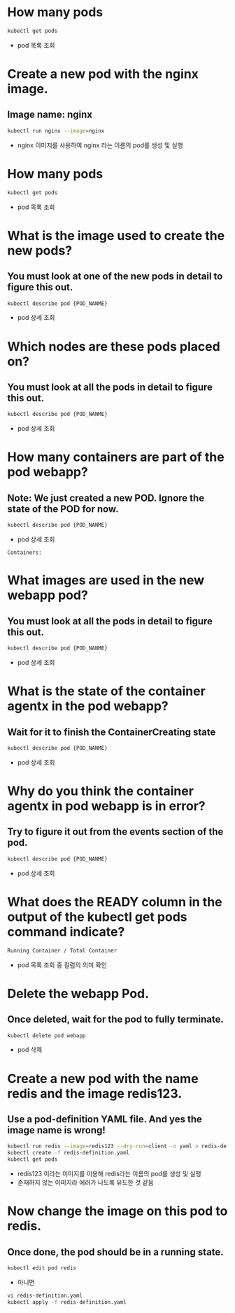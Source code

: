 # How many pods
```bash
kubectl get pods
```
* pod 목록 조회

# Create a new pod with the nginx image.
## Image name: nginx
```bash
kubectl run nginx --image=nginx
```
* nginx 이미지를 사용하여 nginx 라는 이름의 pod를 생성 및 실행

# How many pods
```bash
kubectl get pods
```
* pod 목록 조회

# What is the image used to create the new pods?
## You must look at one of the new pods in detail to figure this out.
```bash
kubectl describe pod {POD_NANME}
```
* pod 상세 조회

# Which nodes are these pods placed on?
## You must look at all the pods in detail to figure this out.
```bash
kubectl describe pod {POD_NANME}
```
* pod 상세 조회

# How many containers are part of the pod webapp?
## Note: We just created a new POD. Ignore the state of the POD for now.
```bash
kubectl describe pod {POD_NANME}
```
* pod 상세 조회
```
Containers:
```

# What images are used in the new webapp pod?
## You must look at all the pods in detail to figure this out.
```bash
kubectl describe pod {POD_NANME}
```
* pod 상세 조회

# What is the state of the container agentx in the pod webapp?
## Wait for it to finish the ContainerCreating state
```bash
kubectl describe pod {POD_NANME}
```
* pod 상세 조회

# Why do you think the container agentx in pod webapp is in error?
## Try to figure it out from the events section of the pod.
```bash
kubectl describe pod {POD_NANME}
```
* pod 상세 조회

# What does the READY column in the output of the kubectl get pods command indicate?
```bash
Running Container / Total Container
```
* pod 목록 조회 중 컬럼의 의미 확인

# Delete the webapp Pod.
## Once deleted, wait for the pod to fully terminate.
```bash
kubectl delete pod webapp
```
* pod 삭제

# Create a new pod with the name redis and the image redis123.
## Use a pod-definition YAML file. And yes the image name is wrong!
```bash
kubectl run redis --image=redis123 --dry-run=client -o yaml > redis-definition.yaml
kubectl create -f redis-definition.yaml
kubectl get pods
```
* redis123 이라는 이미지를 이용해 redis라는 이름의 pod를 생성 및 실행
* 존재하지 않는 이미지라 에러가 나도록 유도한 것 같음

# Now change the image on this pod to redis.
## Once done, the pod should be in a running state.
```bash
kubectl edit pod redis
```

- 아니면

```bash
vi redis-definition.yaml
kubectl apply -f redis-definition.yaml
```
